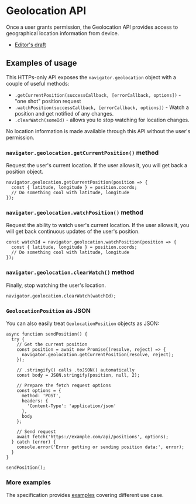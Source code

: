 # Geolocation API

Once a user grants permission, the Geolocation API provides access to geographical location information from device.

- [Editor's draft](http://w3c.github.io/geolocation-api/)

## Examples of usage

This HTTPs-only API exposes the `navigator.geolocation` object with a couple of useful methods:

- `.getCurrentPosition(successCallback, [errorCallback, options])` - "one shot" position request
- `.watchPosition(successCallback, [errorCallback, options])` - Watch a position and get notified of any changes.
- `.clearWatch(someId)` - allows you to stop watching for location changes.

No location information is made available through this API without the user's permission.

### `navigator.geolocation.getCurrentPosition()` method

Request the user's current location. If the user allows it, you will get back a position object.

```JS
navigator.geolocation.getCurrentPosition(position => {
  const { latitude, longitude } = position.coords;
  // Do something cool with latitude, longitude
});
```

### `navigator.geolocation.watchPosition()` method

Request the ability to watch user's current location. If the user allows it, you will get back continuous updates of the user's position.

```JS
const watchId = navigator.geolocation.watchPosition(position => {
  const { latitude, longitude } = position.coords;
  // Do something cool with latitude, longitude
});
```

### `navigator.geolocation.clearWatch()` method

Finally, stop watching the user's location.

```JS
navigator.geolocation.clearWatch(watchId);
```

### `GeolocationPosition` as JSON

You can also easily treat `GeolocationPosition` objects as JSON:

```JS
async function sendPosition() {
  try {
    // Get the current position
    const position = await new Promise((resolve, reject) => {
      navigator.geolocation.getCurrentPosition(resolve, reject);
    });

    // .stringify() calls .toJSON() automatically
    const body = JSON.stringify(position, null, 2);

    // Prepare the fetch request options
    const options = {
      method: 'POST',
      headers: {
        'Content-Type': 'application/json'
      },
      body
    };

    // Send request
    await fetch('https://example.com/api/positions', options);
  } catch (error) {
    console.error('Error getting or sending position data:', error);
  }
}

sendPosition();
```

### More examples

The specification provides [examples](https://w3c.github.io/geolocation-api/#examples) covering different use case.
